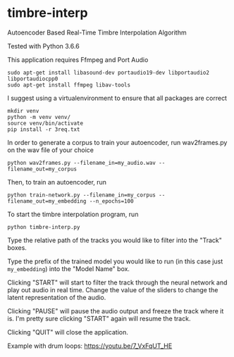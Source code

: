 # timbre-interp
Autoencoder Based Real-Time Timbre Interpolation Algorithm 

Tested with Python 3.6.6 

This application requires Ffmpeg and Port Audio 

```
sudo apt-get install libasound-dev portaudio19-dev libportaudio2 libportaudiocpp0
sudo apt-get install ffmpeg libav-tools
```

I suggest using a virtualenvironment to ensure that all packages are correct

```
mkdir venv
python -m venv venv/
source venv/bin/activate
pip install -r 3req.txt
```

In order to generate a corpus to train your autoencoder, run wav2frames.py on the wav file of your choice
```
python wav2frames.py --filename_in=my_audio.wav --filename_out=my_corpus
```

Then, to train an autoencoder, run 
```
python train-network.py --filename_in=my_corpus --filename_out=my_embedding --n_epochs=100
```

To start the timbre interpolation program, run 

```
python timbre-interp.py
```

Type the relative path of the tracks you would like to filter into the "Track" boxes.

Type the prefix of the trained model you would like to run (in this case just ```my_embedding```) into the "Model Name" box.

Clicking "START" will start to filter the track through the neural network and play out audio in real time. Change the value of the sliders to change the latent representation of the audio. 

Clicking "PAUSE" will pause the audio output and freeze the track where it is. I'm pretty sure clicking "START" again will resume the track.

Clicking "QUIT" will close the application.

Example with drum loops: 
https://youtu.be/7_VxFqUT_HE 


